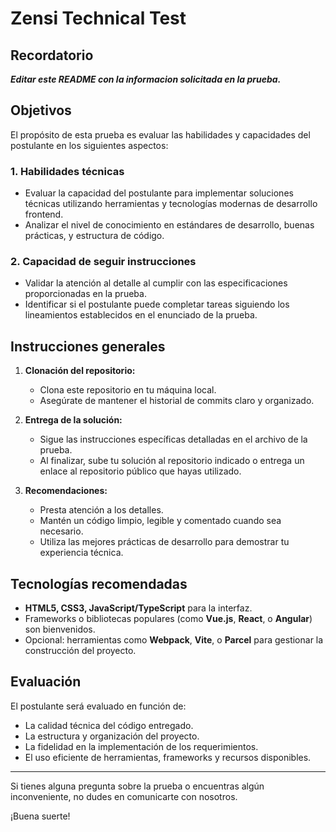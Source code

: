 # Zensi Technical Test

## Recordatorio

**_Editar este README con la informacion solicitada en la prueba._**

## Objetivos

El propósito de esta prueba es evaluar las habilidades y capacidades del postulante en los siguientes aspectos:

### 1. **Habilidades técnicas**

- Evaluar la capacidad del postulante para implementar soluciones técnicas utilizando herramientas y tecnologías modernas de desarrollo frontend.
- Analizar el nivel de conocimiento en estándares de desarrollo, buenas prácticas, y estructura de código.

### 2. **Capacidad de seguir instrucciones**

- Validar la atención al detalle al cumplir con las especificaciones proporcionadas en la prueba.
- Identificar si el postulante puede completar tareas siguiendo los lineamientos establecidos en el enunciado de la prueba.

## Instrucciones generales

1. **Clonación del repositorio:**

   - Clona este repositorio en tu máquina local.
   - Asegúrate de mantener el historial de commits claro y organizado.

2. **Entrega de la solución:**

   - Sigue las instrucciones específicas detalladas en el archivo de la prueba.
   - Al finalizar, sube tu solución al repositorio indicado o entrega un enlace al repositorio público que hayas utilizado.

3. **Recomendaciones:**
   - Presta atención a los detalles.
   - Mantén un código limpio, legible y comentado cuando sea necesario.
   - Utiliza las mejores prácticas de desarrollo para demostrar tu experiencia técnica.

## Tecnologías recomendadas

- **HTML5, CSS3, JavaScript/TypeScript** para la interfaz.
- Frameworks o bibliotecas populares (como **Vue.js**, **React**, o **Angular**) son bienvenidos.
- Opcional: herramientas como **Webpack**, **Vite**, o **Parcel** para gestionar la construcción del proyecto.

## Evaluación

El postulante será evaluado en función de:

- La calidad técnica del código entregado.
- La estructura y organización del proyecto.
- La fidelidad en la implementación de los requerimientos.
- El uso eficiente de herramientas, frameworks y recursos disponibles.

---

Si tienes alguna pregunta sobre la prueba o encuentras algún inconveniente, no dudes en comunicarte con nosotros.

¡Buena suerte!
